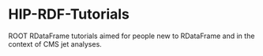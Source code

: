 # HIP-RDF-Tutorials
ROOT RDataFrame tutorials aimed for people new to RDataFrame and in the context of CMS jet analyses.
